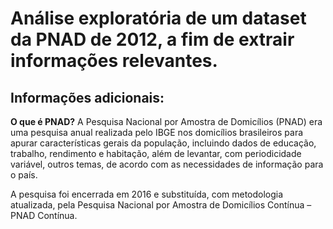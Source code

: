 # Análise exploratória de um dataset da PNAD de 2012, a fim de extrair informações relevantes.


## Informações adicionais:
**O que é PNAD?**
A Pesquisa Nacional por Amostra de Domicílios (PNAD) era uma pesquisa anual realizada pelo IBGE nos domicílios brasileiros para apurar características gerais da população, incluindo dados de educação, trabalho, rendimento e habitação, além de levantar, com periodicidade variável, outros temas, de acordo com as necessidades de informação para o país.

A pesquisa foi encerrada em 2016 e substituída, com metodologia atualizada, pela Pesquisa Nacional por Amostra de Domicílios Contínua – PNAD Contínua.

